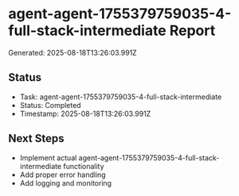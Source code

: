 # agent-agent-1755379759035-4-full-stack-intermediate Report

Generated: 2025-08-18T13:26:03.991Z

## Status
- Task: agent-agent-1755379759035-4-full-stack-intermediate
- Status: Completed
- Timestamp: 2025-08-18T13:26:03.991Z

## Next Steps
- Implement actual agent-agent-1755379759035-4-full-stack-intermediate functionality
- Add proper error handling
- Add logging and monitoring

